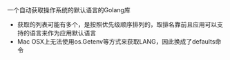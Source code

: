 一个自动获取操作系统的默认语言的Golang库

- 获取的列表可能有多个，是按照优先级顺序排列的，取排名靠前且应用可以支持的语言来作为应用默认语言
- Mac OSX上无法使用os.Getenv等方式来获取LANG，因此换成了defaults命令
